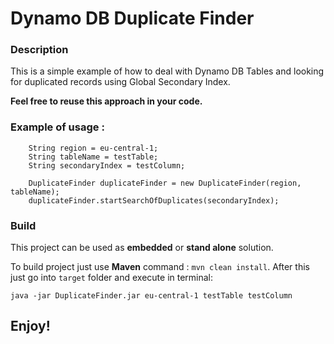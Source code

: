 # Dynamo DB Duplicate Finder

### Description

This is a simple example of how to deal with Dynamo DB Tables and looking for duplicated records using Global Secondary Index.

**Feel free to reuse this approach in your code.**

### Example of usage :

```$java
    String region = eu-central-1;
    String tableName = testTable;
    String secondaryIndex = testColumn;

    DuplicateFinder duplicateFinder = new DuplicateFinder(region, tableName);
    duplicateFinder.startSearchOfDuplicates(secondaryIndex);
```

### Build

This project can be used as **embedded** or **stand alone** solution.

To build project just use **Maven** command : `mvn clean install`. After this just go into `target` 
folder and execute in terminal:

`java -jar DuplicateFinder.jar eu-central-1 testTable testColumn`


## Enjoy!
